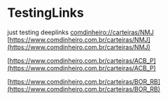 # TestingLinks
just testing deeplinks
[comdinheiro://carteiras/NMJ](comdinheiro://carteiras/NMJ)
[https://www.comdinheiro.com.br/carteiras/NMJ](https://www.comdinheiro.com.br/carteiras/NMJ)

[https://www.comdinheiro.com.br/carteiras/ACB_P](https://www.comdinheiro.com.br/carteiras/ACB_P)

[https://www.comdinheiro.com.br/carteiras/BOR_RB](https://www.comdinheiro.com.br/carteiras/BOR_RB)
